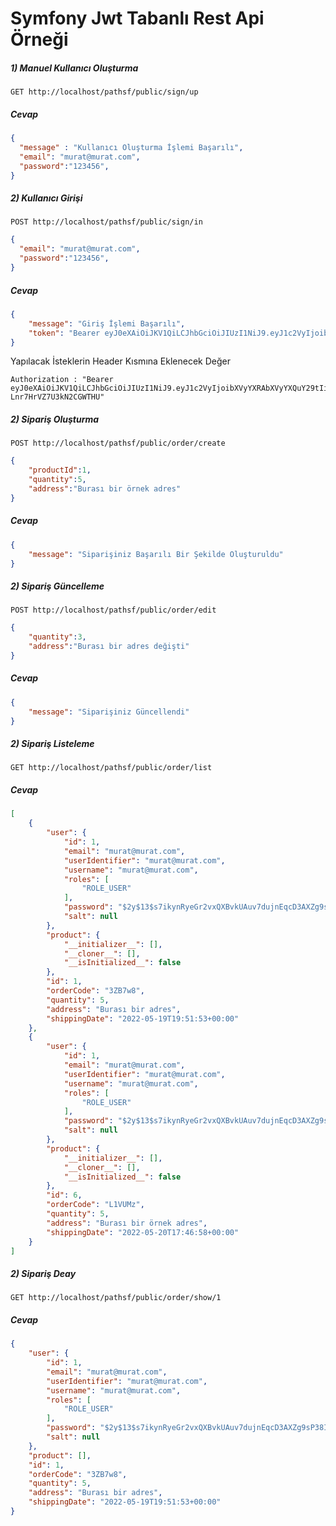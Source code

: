 # Symfony Jwt Tabanlı Rest Api Örneği 
##### 1) Manuel Kullanıcı Oluşturma
```http
GET http://localhost/pathsf/public/sign/up
```
##### Cevap
```json
{
  "message" : "Kullanıcı Oluşturma İşlemi Başarılı",
  "email": "murat@murat.com",
  "password":"123456",
}
```
##### 2) Kullanıcı Girişi
```http
POST http://localhost/pathsf/public/sign/in
```

```json
{
  "email": "murat@murat.com",
  "password":"123456",
}
```
##### Cevap
```json
{
    "message": "Giriş İşlemi Başarılı",
    "token": "Bearer eyJ0eXAiOiJKV1QiLCJhbGciOiJIUzI1NiJ9.eyJ1c2VyIjoibXVyYXRAbXVyYXQuY29tIiwiZXhwIjoxNjU1MjI4MjQxfQ.QYKzHm39EyynM52dpUkwso-Lnr7HrVZ7U3kN2CGWTHU"
}
```
Yapılacak İsteklerin Header Kısmına Eklenecek Değer 
```
Authorization : "Bearer eyJ0eXAiOiJKV1QiLCJhbGciOiJIUzI1NiJ9.eyJ1c2VyIjoibXVyYXRAbXVyYXQuY29tIiwiZXhwIjoxNjU1MjI4MjQxfQ.QYKzHm39EyynM52dpUkwso-Lnr7HrVZ7U3kN2CGWTHU"
```
##### 2) Sipariş Oluşturma
```http
POST http://localhost/pathsf/public/order/create
```
```json
{
	"productId":1,
	"quantity":5,
	"address":"Burası bir örnek adres"
}
```
##### Cevap
```json
{
    "message": "Siparişiniz Başarılı Bir Şekilde Oluşturuldu"
}
```

##### 2) Sipariş Güncelleme
```http
POST http://localhost/pathsf/public/order/edit
```
```json
{
	"quantity":3,
	"address":"Burası bir adres değişti"
}
```
##### Cevap
```json
{
    "message": "Siparişiniz Güncellendi"
}
```

##### 2) Sipariş Listeleme
```http
GET http://localhost/pathsf/public/order/list
```

##### Cevap
```json
[
    {
        "user": {
            "id": 1,
            "email": "murat@murat.com",
            "userIdentifier": "murat@murat.com",
            "username": "murat@murat.com",
            "roles": [
                "ROLE_USER"
            ],
            "password": "$2y$13$s7ikynRyeGr2vxQXBvkUAuv7dujnEqcD3AXZg9sP38ISwHNzPljVK",
            "salt": null
        },
        "product": {
            "__initializer__": [],
            "__cloner__": [],
            "__isInitialized__": false
        },
        "id": 1,
        "orderCode": "3ZB7w8",
        "quantity": 5,
        "address": "Burası bir adres",
        "shippingDate": "2022-05-19T19:51:53+00:00"
    },
    {
        "user": {
            "id": 1,
            "email": "murat@murat.com",
            "userIdentifier": "murat@murat.com",
            "username": "murat@murat.com",
            "roles": [
                "ROLE_USER"
            ],
            "password": "$2y$13$s7ikynRyeGr2vxQXBvkUAuv7dujnEqcD3AXZg9sP38ISwHNzPljVK",
            "salt": null
        },
        "product": {
            "__initializer__": [],
            "__cloner__": [],
            "__isInitialized__": false
        },
        "id": 6,
        "orderCode": "L1VUMz",
        "quantity": 5,
        "address": "Burası bir örnek adres",
        "shippingDate": "2022-05-20T17:46:58+00:00"
    }
]
```

##### 2) Sipariş Deay
```http
GET http://localhost/pathsf/public/order/show/1
```

##### Cevap
```json
{
    "user": {
        "id": 1,
        "email": "murat@murat.com",
        "userIdentifier": "murat@murat.com",
        "username": "murat@murat.com",
        "roles": [
            "ROLE_USER"
        ],
        "password": "$2y$13$s7ikynRyeGr2vxQXBvkUAuv7dujnEqcD3AXZg9sP38ISwHNzPljVK",
        "salt": null
    },
    "product": [],
    "id": 1,
    "orderCode": "3ZB7w8",
    "quantity": 5,
    "address": "Burası bir adres",
    "shippingDate": "2022-05-19T19:51:53+00:00"
}
```